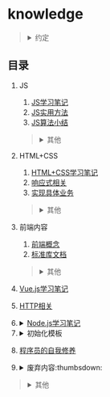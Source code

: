 # knowledge

><details>
><summary>约定</summary>
>
>1. `+`、`-`含义
>
>    1. `ie8+`：包括ie8以及高于ie8的ie浏览器。
>    2. `ie8-`：包括ie8以及低于ie8的ie浏览器。
>2. 变量命名含义
>
>    1. `dom`：`Element`实例（或`document`、`Node`实例）；`$dom`：jQuery（或Zepto）对象包装的DOM元素。
>    2. `obj`：对象实例；`arr`：数组实例。
>3. 浏览器针对的系统环境
>
>    1. `PC`：针对桌面端制作的网页。
>    2. `WAP`：针对移动端（手机浏览器或Hybrid）制作的页面。
>4. 默认仅针对浏览器环境的内容。
>5. 名值对
>
>    键值/键名，key/value
></details>

## 目录
1. JS

    1. [JS学习笔记](./网站前端/JS学习笔记/README.md)
    2. [JS实用方法](./网站前端/JS方法积累/实用方法/README.md)
    3. [JS算法小结](./网站前端/JS方法积累/算法小结/README.md)

    ><details>
    ><summary>其他</summary>
    >
    >1. [JS正则表达式](./网站前端/JS正则表达式/README.md)
    ></details>
2. HTML+CSS

    1. [HTML+CSS学习笔记](./网站前端/HTML+CSS学习笔记/README.md)
    2. [响应式相关](./网站前端/HTML+CSS学习笔记/响应式相关.md)
    3. [实现具体业务](./网站前端/HTML+CSS学习笔记/实现具体业务.md)

    ><details>
    ><summary>其他</summary>
    >
    >1. [弹性盒子flex](./网站前端/HTML+CSS学习笔记/弹性盒子.md)
    >2. [SCSS使用](./网站前端/SCSS使用/README.md)
    ></details>
3. 前端内容

    1. [前端概念](./网站前端/前端内容/README.md)
    2. [标准库文档](./网站前端/前端内容/标准库文档.md)

    ><details>
    ><summary>其他</summary>
    >
    >1. [基础知识](./网站前端/前端内容/基础知识.md)
    ></details>
4. [Vue.js学习笔记](./网站前端/Vue.js学习笔记/README.md)
5. [HTTP相关](./网站前端/HTTP相关/README.md)
6. <details>

    <summary><a href="./网站前端/Node.js学习笔记/README.md">Node.js学习笔记</a></summary>

    >[我安装的全局仓库](./网站前端/Node.js学习笔记/我安装的全局仓库.md)

    1. [gulp使用](./网站前端/gulp使用/README.md)
    2. [webpack学习笔记](./网站前端/webpack学习笔记/README.md)
    3. [Babel学习笔记](./网站前端/Babel学习笔记/README.md)
    4. [ESLint配置解析](./网站前端/ESLint配置解析/README.md)
    </details>
7. <details>

    <summary>初始化模板</summary>

    1. [cssReset.scss](./网站前端/初始化模板/cssReset.scss)
    2. [init.html](./网站前端/初始化模板/init.html)
    </details>
8. [程序员的自我修养](./网站前端/程序员的自我修养/README.md)
9. <details>

    <summary>废弃内容:thumbsdown:</summary>

    1. [兼容至ie6](./网站前端/兼容至ie6/README.md)
    2. [JS废弃代码](./网站前端/JS方法积累/废弃代码/README.md)
    3. [原生JS宽高](./网站前端/JS学习笔记/原生JS宽高.md)
    </details>

><details>
>
><summary>其他</summary>
>
>1. [工具使用](./工具使用/README.md)
>2. [环境安装、配置](./环境安装、配置/README.md)
></details>
